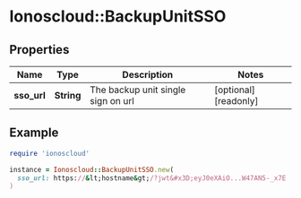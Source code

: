 # Ionoscloud::BackupUnitSSO

## Properties

| Name | Type | Description | Notes |
| ---- | ---- | ----------- | ----- |
| **sso_url** | **String** | The backup unit single sign on url | [optional][readonly] |

## Example

```ruby
require 'ionoscloud'

instance = Ionoscloud::BackupUnitSSO.new(
  sso_url: https://&lt;hostname&gt;/?jwt&#x3D;eyJ0eXAiO...W47AN5-_x7E
)
```

